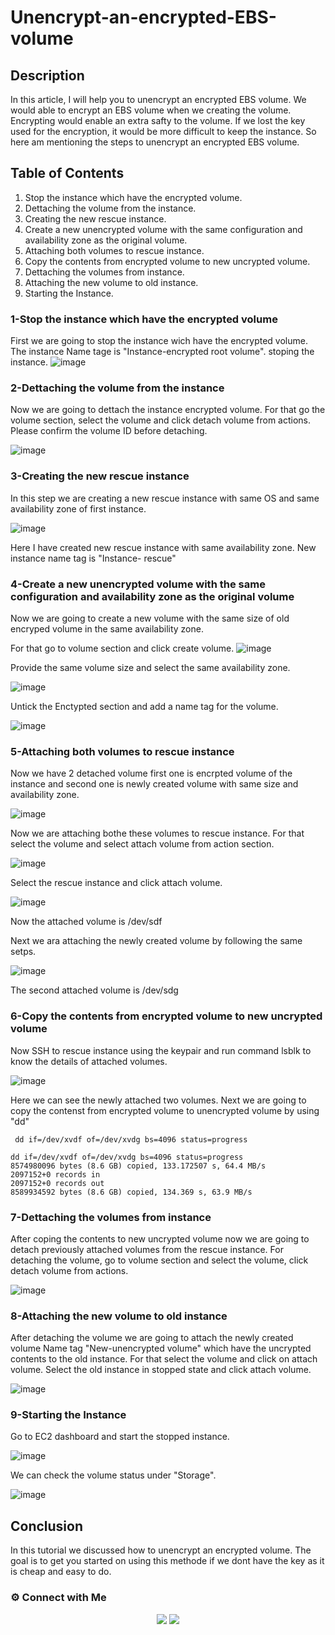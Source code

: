 # Unencrypt-an-encrypted-EBS-volume

## Description

In this article, I will help you to unencrypt an encrypted EBS volume. We would able to encrypt an EBS volume when we creating the volume. Encrypting would enable an extra safty to the volume. If we lost the key used for the encryption, it would be more difficult to keep the instance. So here am mentioning the steps to unencrypt an encrypted EBS volume.

## Table of Contents

1. Stop the instance which have the encrypted volume.
2. Dettaching the volume from the instance.
3. Creating the new rescue instance.
4. Create a new unencrypted volume with the same configuration and availability zone as the original volume.
5. Attaching both volumes to rescue instance.
6. Copy the contents from encrypted volume to new uncrypted volume.
7. Dettaching the volumes from instance.
8. Attaching the new volume to old instance.
9. Starting the Instance.


### 1-Stop the instance which have the encrypted volume

First we are going to stop the instance wich have the encrypted volume. The instance Name tage is "Instance-encrypted root volume". stoping the instance.
![image](https://user-images.githubusercontent.com/100775801/161931244-cac97766-bf35-4dc2-8306-52af69d8276b.png)

### 2-Dettaching the volume from the instance

Now we are going to dettach the instance encrypted volume. For that go the volume section, select the volume and click detach volume from actions.
Please confirm the volume ID before detaching.

![image](https://user-images.githubusercontent.com/100775801/161932089-67207051-876e-4a34-8497-fa78b447c18b.png)

### 3-Creating the new rescue instance

In this step we are creating a new rescue instance with same OS and same availability zone of first instance. 

![image](https://user-images.githubusercontent.com/100775801/161935399-eecf01ac-a899-4b6e-a0a1-02b5a9660746.png)

Here I have created new rescue instance with same availability zone. New instance name tag is "Instance- rescue"

### 4-Create a new unencrypted volume with the same configuration and availability zone as the original volume

Now we are going to create a new volume with the same size of old encryped volume in the same availability zone.

For that go to volume section and click create volume.
![image](https://user-images.githubusercontent.com/100775801/161936026-56a125d4-539e-42c7-81ef-17e3f2bc1c81.png)

Provide the same volume size and select the same availability zone.

![image](https://user-images.githubusercontent.com/100775801/161936420-803a5cfa-f8c4-4cc1-843f-cbba0870c63b.png)

Untick the Enctypted section and add a name tag for the volume. 

![image](https://user-images.githubusercontent.com/100775801/161936783-8d75e5a1-1282-4ad8-93dd-0affd09c0213.png)

### 5-Attaching both volumes to rescue instance

Now we have 2 detached volume first one is encrpted volume of the instance and second one is newly created volume with same size and availability zone.

![image](https://user-images.githubusercontent.com/100775801/161937226-019ba9ae-1704-400c-a25a-45b6bb41968a.png)

Now we are attaching bothe these volumes to rescue instance. 
For that select the volume and select attach volume from action section.
 
 ![image](https://user-images.githubusercontent.com/100775801/161937855-46e2bd22-c9c4-4719-9f15-b94feec4eec0.png)

Select the rescue instance and click attach volume.

![image](https://user-images.githubusercontent.com/100775801/161938161-8690a3c2-a759-41d6-a48e-9e5cc678c7b1.png)

Now the attached volume is /dev/sdf

Next we ara attaching the newly created volume by following the same setps.

![image](https://user-images.githubusercontent.com/100775801/161938822-1cbcefa1-3d9d-4388-bdea-32e9541f09da.png)

The second attached volume is /dev/sdg


### 6-Copy the contents from encrypted volume to new uncrypted volume

Now SSH to rescue instance using the keypair and run command lsblk to know the details of attached volumes.

![image](https://user-images.githubusercontent.com/100775801/161940020-fa50fd93-edf8-4cd4-9fd3-04b41ad67ae3.png)

Here we can see the newly attached two volumes.
Next we are going to copy the contenst from encrypted volume to unencrypted volume by using "dd"

~~~
 dd if=/dev/xvdf of=/dev/xvdg bs=4096 status=progress
~~~

~~~
dd if=/dev/xvdf of=/dev/xvdg bs=4096 status=progress
8574980096 bytes (8.6 GB) copied, 133.172507 s, 64.4 MB/s
2097152+0 records in
2097152+0 records out
8589934592 bytes (8.6 GB) copied, 134.369 s, 63.9 MB/s
~~~

### 7-Dettaching the volumes from instance

After coping the contents to new uncrypted volume now we are going to detach previously attached volumes from the rescue instance.
For detaching the volume, go to volume section and select the volume, click detach volume from actions.

![image](https://user-images.githubusercontent.com/100775801/161945077-fff88d59-69cb-4378-92fd-9d87e1d6842f.png)

### 8-Attaching the new volume to old instance

After detaching the volume we are going to attach the newly created volume Name tag "New-unencrypted volume" which have the uncrypted contents to the old instance.
For that select the volume and click on attach volume. Select the old instance in stopped state and click attach volume.

![image](https://user-images.githubusercontent.com/100775801/161945933-cd603c54-de3d-4455-b1c5-f39298f8698b.png)

### 9-Starting the Instance

Go to EC2 dashboard and start the stopped instance.

![image](https://user-images.githubusercontent.com/100775801/161946348-bcd9e266-0150-4c31-bc39-d2420dd13813.png)

We can check the volume status under "Storage".

![image](https://user-images.githubusercontent.com/100775801/161946559-3891c2f9-f597-4d16-a320-19b5eb187920.png)

## Conclusion

In this tutorial we discussed how to unencrypt an encrypted volume. The goal is to get you started on using this methode if we dont have the key as it is cheap and easy to do.

### ⚙️ Connect with Me

<p align="center">
 <a href="https://www.instagram.com/itz__me_omkar/"><img src="https://img.shields.io/badge/Instagram-E4405F?style=for-the-badge&logo=instagram&logoColor=white"/></a>
<a href="https://www.linkedin.com/in/sanu-das-t-3722891b5"><img src="https://img.shields.io/badge/LinkedIn-0077B5?style=for-the-badge&logo=linkedin&logoColor=white"/></a> 






